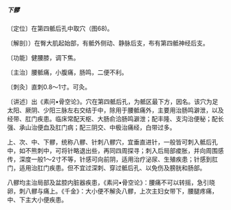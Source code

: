 ##### 下髎

〔定位〕在第四骶后孔中取穴（图68)。

〔解剖〕）在臀大肌起始部，有骶外侧动、静脉后支，布有第四骶神经后支。

〔功能〕健腰膝，调下焦。

〔主治〕腰骶痛，小腹痛，肠鸣，二便不利。

〔刺灸〕直刺0.8〜1寸。可灸。

〔讲述〕出《素问•骨空论》。穴在第四骶后孔，为骶区最下方，因名。该穴为足太阳、厥阴、少阳三脉左右交结于中，除用于腰骶痛外，主要用治肠鸣澼泄，以及经带、肛门疾患。临床常配天枢、大肠俞洽肠鸣澼泄；配丰隆、支沟治便秘；配长强、承山治便血及肛门病；配三阴交、中极治痛经，白带过多。

上、次、中、下髎，统称八髎、针刺八髎穴，宜垂直进针，一般皆可刺入骶后孔中，如不熊刺中，可将针略退出些，再同四周探寻；刺入后局部痠胀，并向周围感传，深度一般1〜2寸不等，针感可向前阴，适用治疗泌尿、生殖疾患；针感到肛门，适用治肛门疾患。但不宜过深刺、穿过骶后孔、以免伤及膀胱和肠部。

八髎均主治局部及盆腔内脏器疾患，《素问•骨空论》：腰痛不可以转摇，急引晓卵，刺八髎与痛上。《千金》：大小便不解灸八髎，上次主妇女带下，腰腿疼痛，中、下主大小便疾患。
